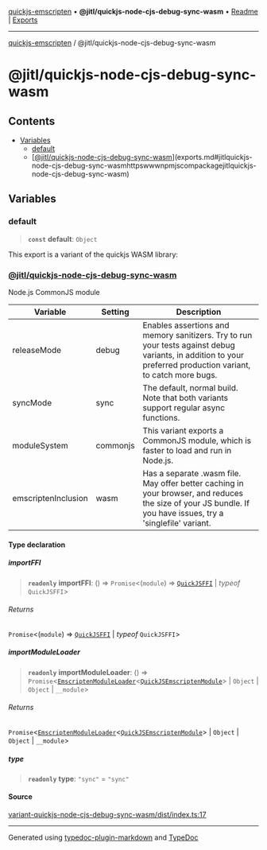 [quickjs-emscripten](../../packages.md) • **@jitl/quickjs-node-cjs-debug-sync-wasm** • [Readme](index.md) \| [Exports](exports.md)

***

[quickjs-emscripten](../../packages.md) / @jitl/quickjs-node-cjs-debug-sync-wasm

# @jitl/quickjs-node-cjs-debug-sync-wasm

## Contents

- [Variables](exports.md#variables)
  - [default](exports.md#default)
  - [[@jitl/quickjs-node-cjs-debug-sync-wasm](https://www.npmjs.com/package/@jitl/quickjs-node-cjs-debug-sync-wasm)](exports.md#jitlquickjs-node-cjs-debug-sync-wasmhttpswwwnpmjscompackagejitlquickjs-node-cjs-debug-sync-wasm)

## Variables

### default

> **`const`** **default**: `Object`

This export is a variant of the quickjs WASM library:
### [@jitl/quickjs-node-cjs-debug-sync-wasm](https://www.npmjs.com/package/@jitl/quickjs-node-cjs-debug-sync-wasm)

Node.js CommonJS module

| Variable            |    Setting                     |    Description    |
| --                  | --                             | --                |
| releaseMode         | debug | Enables assertions and memory sanitizers. Try to run your tests against debug variants, in addition to your preferred production variant, to catch more bugs. |
| syncMode            | sync | The default, normal build. Note that both variants support regular async functions. |
| moduleSystem        | commonjs | This variant exports a CommonJS module, which is faster to load and run in Node.js. |
| emscriptenInclusion | wasm | Has a separate .wasm file. May offer better caching in your browser, and reduces the size of your JS bundle. If you have issues, try a 'singlefile' variant. |

#### Type declaration

##### importFFI

> **`readonly`** **importFFI**: () => `Promise`\<(`module`) => [`QuickJSFFI`](../../quickjs-emscripten/interfaces/QuickJSFFI.md) \| *typeof* `QuickJSFFI`\>

###### Returns

`Promise`\<(`module`) => [`QuickJSFFI`](../../quickjs-emscripten/interfaces/QuickJSFFI.md) \| *typeof* `QuickJSFFI`\>

##### importModuleLoader

> **`readonly`** **importModuleLoader**: () => `Promise`\<[`EmscriptenModuleLoader`](../../quickjs-emscripten/interfaces/EmscriptenModuleLoader.md)\<[`QuickJSEmscriptenModule`](../../quickjs-emscripten/interfaces/QuickJSEmscriptenModule.md)\> \| `Object` \| `Object` \| `__module`\>

###### Returns

`Promise`\<[`EmscriptenModuleLoader`](../../quickjs-emscripten/interfaces/EmscriptenModuleLoader.md)\<[`QuickJSEmscriptenModule`](../../quickjs-emscripten/interfaces/QuickJSEmscriptenModule.md)\> \| `Object` \| `Object` \| `__module`\>

##### type

> **`readonly`** **type**: `"sync"` = `"sync"`

#### Source

[variant-quickjs-node-cjs-debug-sync-wasm/dist/index.ts:17](https://github.com/justjake/quickjs-emscripten/blob/main/packages/variant-quickjs-node-cjs-debug-sync-wasm/dist/index.ts#L17)

***

Generated using [typedoc-plugin-markdown](https://www.npmjs.com/package/typedoc-plugin-markdown) and [TypeDoc](https://typedoc.org/)
